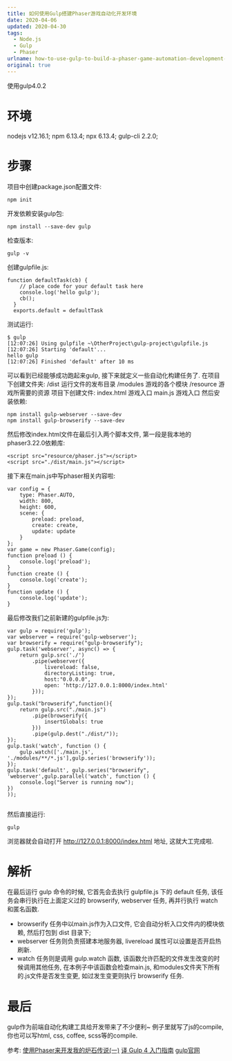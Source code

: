 ```yaml
---
title: 如何使用Gulp搭建Phaser游戏自动化开发环境
date: 2020-04-06
updated: 2020-04-30
tags:
  - Node.js
  - Gulp
  - Phaser
urlname: how-to-use-gulp-to-build-a-phaser-game-automation-development-environment
original: true
---
```

使用gulp4.0.2
<!--more-->
# 环境 
nodejs v12.16.1; npm 6.13.4; npx 6.13.4; gulp-cli 2.2.0;
# 步骤
项目中创建package.json配置文件: 
~~~
npm init
~~~
开发依赖安装gulp包: 
~~~
npm install --save-dev gulp
~~~
检查版本: 
~~~
gulp -v
~~~
创建gulpfile.js: 
~~~
function defaultTask(cb) {
    // place code for your default task here
    console.log('hello gulp');
    cb();
  }  
  exports.default = defaultTask
~~~
测试运行: 
~~~
$ gulp
[12:07:26] Using gulpfile ~\OtherProject\gulp-project\gulpfile.js
[12:07:26] Starting 'default'...
hello gulp
[12:07:26] Finished 'default' after 10 ms
~~~
可以看到已经能够成功跑起来gulp, 接下来就定义一些自动化构建任务了. 
在项目下创建文件夹: 
/dist 运行文件的发布目录
/modules 游戏的各个模块
/resource 游戏所需要的资源
项目下创建文件: 
index.html 游戏入口
main.js 游戏入口
然后安装依赖: 
~~~
npm install gulp-webserver --save-dev
npm install gulp-browserify --save-dev
~~~
然后修改index.html文件在最后引入两个脚本文件, 第一段是我本地的phaser3.22.0依赖库: 
~~~
<script src="resource/phaser.js"></script>
<script src="./dist/main.js"></script>
~~~
接下来在main.js中写phaser相关内容啦: 
~~~
var config = {
    type: Phaser.AUTO,
    width: 800,
    height: 600, 
    scene: {
        preload: preload, 
        create: create, 
        update: update
    }
};
var game = new Phaser.Game(config);
function preload () {
    console.log('preload');
}
function create () {
    console.log('create');
}
function update () {
    console.log('update');
}
~~~
最后修改我们之前新建的gulpfile.js为: 
~~~
var gulp = require('gulp');
var webserver = require('gulp-webserver');
var browserify = require("gulp-browserify");
gulp.task('webserver', async() => {
    return gulp.src('./')
        .pipe(webserver({
            livereload: false,
            directoryListing: true,
            host:"0.0.0.0",
            open: 'http://127.0.0.1:8000/index.html'
        }));
});
gulp.task("browserify",function(){
    return gulp.src("./main.js") 
        .pipe(browserify({
            insertGlobals: true
        }))
        .pipe(gulp.dest("./dist/"));
});
gulp.task('watch', function () {
    gulp.watch(['./main.js', './modules/**/*.js'],gulp.series('browserify'));
});
gulp.task('default', gulp.series("browserify", 'webserver',gulp.parallel('watch', function () {
    console.log("Server is running now");
})
));


~~~
然后直接运行: 
~~~
gulp
~~~
浏览器就会自动打开 http://127.0.0.1:8000/index.html 地址, 这就大工完成啦. 
# 解析
在最后运行 gulp 命令的时候, 它首先会去执行 gulpfile.js 下的 default 任务, 该任务会串行执行在上面定义过的 browserify, webserver 任务, 再并行执行 watch 和匿名函数. 
- browserify 任务中以main.js作为入口文件, 它会自动分析入口文件内的模块依赖, 然后打包到 dist 目录下; 
- webserver 任务则负责搭建本地服务器, livereload 属性可以设置是否开启热刷新. 
- watch 任务则是调用 gulp.watch 函数, 该函数允许匹配的文件发生改变的时候调用其他任务, 在本例子中该函数会检查main.js, 和modules文件夹下所有的.js文件是否发生变更, 如过发生变更则执行 browserify 任务. 

# 最后
gulp作为前端自动化构建工具给开发带来了不少便利~ 例子里就写了js的compile, 你也可以写html, css, coffee, scss等的compile. 

参考: 
[使用Phaser来开发我的炉石传说(一)](https://sangliang.github.io/Timing-House/2017/04/15/%E4%BD%BF%E7%94%A8Phaser%E6%9D%A5%E5%BC%80%E5%8F%91%E6%88%91%E7%9A%84%E7%82%89%E7%9F%B3%E4%BC%A0%E8%AF%B4(%E4%B8%80)/)
[译 Gulp 4 入门指南](https://github.com/baixing/FE-Blog/issues/7)
[gulp官网](https://gulpjs.com/)















